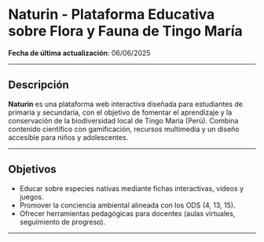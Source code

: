 # **Naturin** - Plataforma Educativa sobre Flora y Fauna de Tingo María  

**Fecha de última actualización**: 06/06/2025  

---

## **Descripción**  
**Naturin** es una plataforma web interactiva diseñada para estudiantes de primaria y secundaria, con el objetivo de fomentar el aprendizaje y la conservación de la biodiversidad local de Tingo María (Perú). Combina contenido científico con gamificación, recursos multimedia y un diseño accesible para niños y adolescentes.  

---

## **Objetivos**  
- Educar sobre especies nativas mediante fichas interactivas, videos y juegos.  
- Promover la conciencia ambiental alineada con los ODS (4, 13, 15).  
- Ofrecer herramientas pedagógicas para docentes (aulas virtuales, seguimiento de progreso).  

---


